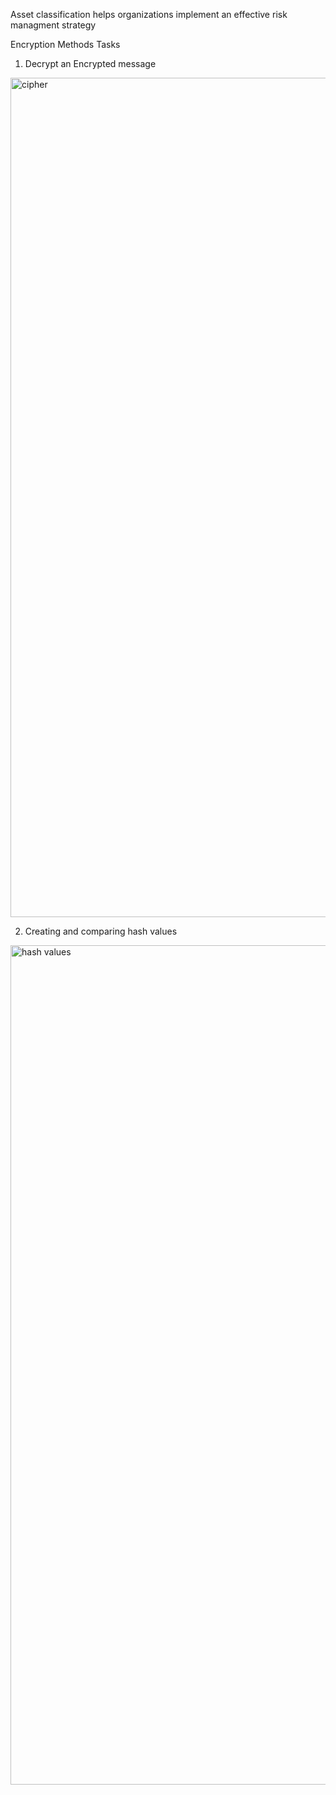 Asset classification helps organizations implement an effective risk managment strategy

Encryption Methods Tasks
1. Decrypt an Encrypted message

<img width="1343" alt="cipher" src="https://github.com/cosmoshivani/Cybersecurity-Portfolio/assets/47838688/3a987594-1d03-4e4d-8ff1-eb48db1afc7a">

2. Creating and comparing hash values
   
<img width="1343" alt="hash values" src="https://github.com/cosmoshivani/Cybersecurity-Portfolio/assets/47838688/f3f55268-c9a0-4f9d-a2c7-9c756f214e31">
